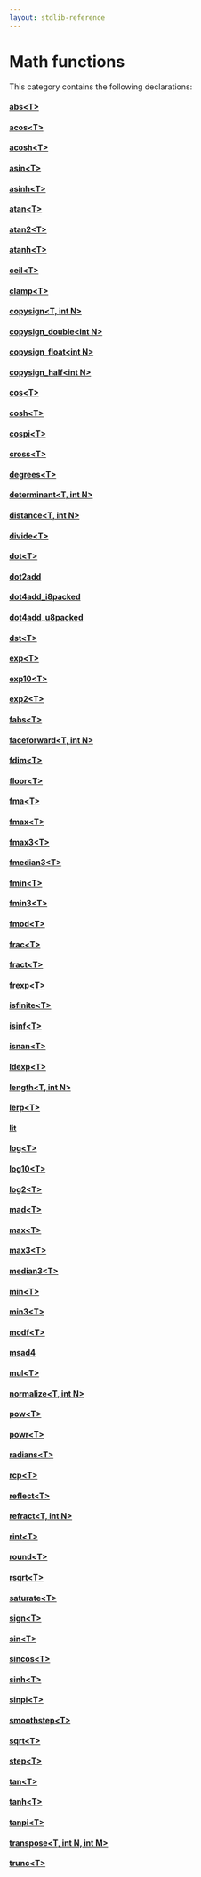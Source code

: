 ```yaml
---
layout: stdlib-reference
---
```

# Math functions

This category contains the following declarations:

#### [abs\<T\>](abs)

#### [acos\<T\>](acos)

#### [acosh\<T\>](acosh)

#### [asin\<T\>](asin)

#### [asinh\<T\>](asinh)

#### [atan\<T\>](atan)

#### [atan2\<T\>](atan2)

#### [atanh\<T\>](atanh)

#### [ceil\<T\>](ceil)

#### [clamp\<T\>](clamp)

#### [copysign\<T, int N\>](copysign)

#### [copysign\_double\<int N\>](copysign_double)

#### [copysign\_float\<int N\>](copysign_float)

#### [copysign\_half\<int N\>](copysign_half)

#### [cos\<T\>](cos)

#### [cosh\<T\>](cosh)

#### [cospi\<T\>](cospi)

#### [cross\<T\>](cross)

#### [degrees\<T\>](degrees)

#### [determinant\<T, int N\>](determinant)

#### [distance\<T, int N\>](distance)

#### [divide\<T\>](divide)

#### [dot\<T\>](dot)

#### [dot2add](dot2add)

#### [dot4add\_i8packed](dot4add_i8packed)

#### [dot4add\_u8packed](dot4add_u8packed)

#### [dst\<T\>](dst)

#### [exp\<T\>](exp)

#### [exp10\<T\>](exp10)

#### [exp2\<T\>](exp2)

#### [fabs\<T\>](fabs)

#### [faceforward\<T, int N\>](faceforward)

#### [fdim\<T\>](fdim)

#### [floor\<T\>](floor)

#### [fma\<T\>](fma)

#### [fmax\<T\>](fmax)

#### [fmax3\<T\>](fmax3)

#### [fmedian3\<T\>](fmedian3)

#### [fmin\<T\>](fmin)

#### [fmin3\<T\>](fmin3)

#### [fmod\<T\>](fmod)

#### [frac\<T\>](frac)

#### [fract\<T\>](fract)

#### [frexp\<T\>](frexp)

#### [isfinite\<T\>](isfinite)

#### [isinf\<T\>](isinf)

#### [isnan\<T\>](isnan)

#### [ldexp\<T\>](ldexp)

#### [length\<T, int N\>](length)

#### [lerp\<T\>](lerp)

#### [lit](lit)

#### [log\<T\>](log)

#### [log10\<T\>](log10)

#### [log2\<T\>](log2)

#### [mad\<T\>](mad)

#### [max\<T\>](max)

#### [max3\<T\>](max3)

#### [median3\<T\>](median3)

#### [min\<T\>](min)

#### [min3\<T\>](min3)

#### [modf\<T\>](modf)

#### [msad4](msad4)

#### [mul\<T\>](mul)

#### [normalize\<T, int N\>](normalize)

#### [pow\<T\>](pow)

#### [powr\<T\>](powr)

#### [radians\<T\>](radians)

#### [rcp\<T\>](rcp)

#### [reflect\<T\>](reflect)

#### [refract\<T, int N\>](refract)

#### [rint\<T\>](rint)

#### [round\<T\>](round)

#### [rsqrt\<T\>](rsqrt)

#### [saturate\<T\>](saturate)

#### [sign\<T\>](sign)

#### [sin\<T\>](sin)

#### [sincos\<T\>](sincos)

#### [sinh\<T\>](sinh)

#### [sinpi\<T\>](sinpi)

#### [smoothstep\<T\>](smoothstep)

#### [sqrt\<T\>](sqrt)

#### [step\<T\>](step)

#### [tan\<T\>](tan)

#### [tanh\<T\>](tanh)

#### [tanpi\<T\>](tanpi)

#### [transpose\<T, int N, int M\>](transpose)

#### [trunc\<T\>](trunc)


<!-- RTD-TOC-START
```{toctree}
:titlesonly:
:hidden:

abs <abs>
acos <acos>
acosh <acosh>
asin <asin>
asinh <asinh>
atan <atan>
atan2 <atan2>
atanh <atanh>
ceil <ceil>
clamp <clamp>
copysign <copysign>
copysign_double <copysign_double>
copysign_float <copysign_float>
copysign_half <copysign_half>
cos <cos>
cosh <cosh>
cospi <cospi>
cross <cross>
degrees <degrees>
determinant <determinant>
distance <distance>
divide <divide>
dot <dot>
dot2add <dot2add>
dot4add_i8packed <dot4add_i8packed>
dot4add_u8packed <dot4add_u8packed>
dst <dst>
exp <exp>
exp10 <exp10>
exp2 <exp2>
fabs <fabs>
faceforward <faceforward>
fdim <fdim>
floor <floor>
fma <fma>
fmax <fmax>
fmax3 <fmax3>
fmedian3 <fmedian3>
fmin <fmin>
fmin3 <fmin3>
fmod <fmod>
frac <frac>
fract <fract>
frexp <frexp>
isfinite <isfinite>
isinf <isinf>
isnan <isnan>
ldexp <ldexp>
length <length>
lerp <lerp>
lit <lit>
log <log>
log10 <log10>
log2 <log2>
mad <mad>
max <max>
max3 <max3>
median3 <median3>
min <min>
min3 <min3>
modf <modf>
msad4 <msad4>
mul <mul>
normalize <normalize>
pow <pow>
powr <powr>
radians <radians>
rcp <rcp>
reflect <reflect>
refract <refract>
rint <rint>
round <round>
rsqrt <rsqrt>
saturate <saturate>
sign <sign>
sin <sin>
sincos <sincos>
sinh <sinh>
sinpi <sinpi>
smoothstep <smoothstep>
sqrt <sqrt>
step <step>
tan <tan>
tanh <tanh>
tanpi <tanpi>
transpose <transpose>
trunc <trunc>
```
RTD-TOC-END -->
